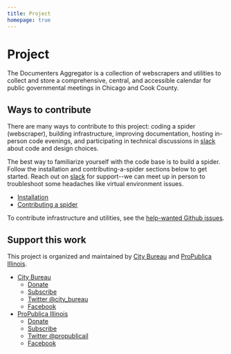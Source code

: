 ```yaml
---
title: Project
homepage: true
---
```


# Project

The Documenters Aggregator is a collection of webscrapers and utilities to collect and store a comprehensive, central, and accessible calendar for public governmental meetings in Chicago and Cook County.

## Ways to contribute

There are many ways to contribute to this project: coding a spider (webscraper), building infrastructure, improving documentation, hosting in-person code evenings, and participating in technical discussions in [slack](https://citybureau.slack.com/) about code and design choices.

The best way to familiarize yourself with the code base is to build a spider. Follow the installation and contributing-a-spider sections below to get started. Reach out on [slack](https://citybureau.slack.com/) for support--we can meet up in person to troubleshoot some headaches like virtual environment issues.

* [Installation](installation.md)
* [Contributing a spider](contribute-a-spider.md)

To contribute infrastructure and utilities, see the [help-wanted Github issues](https://github.com/City-Bureau/documenters-aggregator/issues?q=is%3Aissue+is%3Aopen+label%3A%22help+wanted%22).

## Support this work

This project is organized and maintained by [City Bureau](http://www.citybureau.org/) and [ProPublica Illinois](https://www.propublica.org/illinois).

* [City Bureau](https://www.citybureau.org/)
  * [Donate](https://www.citybureau.org/press-club)
  * [Subscribe](https://citybureau.squarespace.com/newsletter/)
  * [Twitter @city_bureau](https://twitter.com/city_bureau/)
  * [Facebook](https://www.facebook.com/CityBureau/)
* [ProPublica Illinois](https://www.propublica.org/illinois)
  * [Donate](https://www.propublica.org/donate-illinois)
  * [Subscribe](http://go.propublica.org/sign-up)
  * [Twitter @propublicail](https://twitter.com/ProPublicaIL)
  * [Facebook](https://www.facebook.com/propublicaillinois/)

